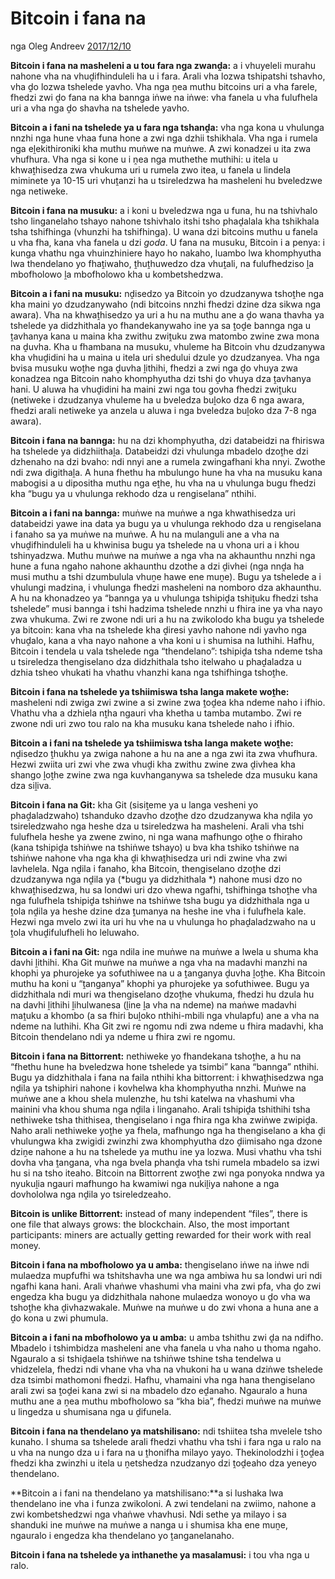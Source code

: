 # Bitcoin i fana na

nga Oleg Andreev [2017/12/10](https://oleganza.com/all/bitcoin-is-like/)

<LanguageDropdown/>

**Bitcoin i fana na masheleni a u tou fara nga zwanḓa:** a i vhuyeleli murahu nahone vha na vhuḓifhinduleli ha u i fara. Arali vha lozwa tshipatshi tshavho, vha ḓo lozwa tshelede yavho. Vha nga ṋea muthu bitcoins uri a vha farele, fhedzi zwi ḓo fana na kha bannga iṅwe na iṅwe: vha fanela u vha fulufhela uri a vha nga ḓo shavha na tshelede yavho.

**Bitcoin a i fani na tshelede ya u fara nga tshanḓa:**  vha nga kona u vhulunga nnzhi nga hune vhaa funa hone a zwi nga dzhii tshikhala. Vha nga i rumela nga eḽekithironiki kha muthu muṅwe na muṅwe. A zwi konadzei u ita zwa vhufhura. Vha nga si kone u i ṋea nga muthethe muthihi: u itela u khwaṱhisedza zwa vhukuma uri u rumela zwo itea, u fanela u lindela miminete ya 10-15 uri vhuṱanzi ha u tsireledzwa ha masheleni hu bveledzwe nga netiweke.

**Bitcoin i fana na musuku:** a i koni u bveledzwa nga u funa, hu na tshivhalo tsho linganelaho tshayo nahone tshivhalo itshi tsho phaḓalala kha tshikhala tsha tshifhinga (vhunzhi ha tshifhinga). U wana dzi bitcoins muthu u fanela u vha fha, kana vha fanela u dzi *goda*. U fana na musuku, Bitcoin i a penya: i kunga vhathu nga vhuinzhiniere hayo ho nakaho, luambo lwa khomphyutha lwa thendelano yo fhaṱiwaho, ṱhuṱhuwedzo dza vhuṱali, na fulufhedziso ḽa mbofholowo ḽa mbofholowo kha u kombetshedzwa.

**Bitcoin a i fani na musuku:** nḓisedzo ya Bitcoin yo dzudzanywa tshoṱhe nga kha maini yo dzudzanywaho (ndi bitcoins nnzhi fhedzi dzine dza sikwa nga awara). Vha na khwaṱhisedzo ya uri a hu na muthu ane a ḓo wana thavha ya tshelede ya didzhithala yo fhandekanywaho ine ya sa ṱoḓe bannga nga u ṱavhanya kana u maina kha zwithu zwiṱuku zwa matombo zwine zwa mona na ḓuvha. Kha u fhambana na musuku, vhuleme ha Bitcoin vhu dzudzanywa kha vhuḓidini ha u maina u itela uri shedului dzule yo dzudzanyea. Vha nga bvisa musuku woṱhe nga ḓuvha ḽithihi, fhedzi a zwi nga ḓo vhuya zwa konadzea nga Bitcoin naho khomphyutha dzi tshi ḓo vhuya dza ṱavhanya hani. U aluwa ha vhuḓidini ha maini zwi nga tou govha fhedzi zwiṱuku (netiweke i dzudzanya vhuleme ha u bveledza buḽoko dza 6 nga awara, fhedzi arali netiweke ya anzela u aluwa i nga bveledza buḽoko dza 7-8 nga awara).

**Bitcoin i fana na bannga:** hu na dzi khomphyutha, dzi databeidzi na fhiriswa ha tshelede ya didzhiithaḽa. Databeidzi dzi vhulunga mbadelo dzoṱhe dzi dzhenaho na dzi bvaho: ndi nnyi ane a rumela zwingafhani kha nnyi. Zwothe ndi zwa digithaḽa. A huna fhethu ha mbulungo hune ha vha na musuku kana mabogisi  a u dipositha muthu nga eṱhe, hu vha na u vhulunga bugu fhedzi kha “bugu ya u vhulunga rekhodo dza u rengiselana” nthihi.

**Bitcoin a i fani na bannga:** muṅwe na muṅwe a nga khwathisedza uri databeidzi yawe ina data ya bugu ya u vhulunga rekhodo dza u rengiselana i fanaho sa ya muṅwe na muṅwe. A hu na mulanguli ane a vha na vhuḓifhinduleli ha u khwinisa bugu ya tshelede na u vhona uri a i khou tshinyadzwa. Muthu muṅwe na muṅwe a nga vha na akhaunthu nnzhi nga hune a funa ngaho nahone akhaunthu dzothe a dzi ḓivhei (nga nnḓa ha musi muthu a tshi dzumbulula vhuṋe hawe ene muṋe). Bugu ya tshelede a i vhulungi madzina, i vhulunga fhedzi masheleni na nomboro dza akhaunthu. A hu na khonadzeo ya “bannga ya u vhulunga tshipiḓa tshiṱuku fhedzi tsha tshelede” musi bannga i tshi hadzima tshelede nnzhi u fhira ine ya vha nayo zwa vhukuma. Zwi re zwone ndi uri a hu na zwikolodo kha bugu ya tshelede ya bitcoin: kana vha na tshelede kha ḓiresi yavho nahone ndi yavho nga vhuḓalo, kana a vha nayo nahone a vha koni u i shumisa na luthihi. Hafhu, Bitcoin i tendela u vala tshelede nga “thendelano”: tshipiḓa tsha ndeme tsha u tsireledza thengiselano dza didzhithala tsho itelwaho u phaḓaladza u dzhia tsheo vhukati ha vhathu vhanzhi kana nga tshifhinga tshoṱhe.

**Bitcoin i fana na tshelede ya tshiimiswa tsha langa makete woṱhe:** masheleni ndi zwiga zwi zwine a si zwine zwa ṱoḓea kha ndeme naho i ifhio. Vhathu vha a dzhiela nṱha ngauri vha khetha u tamba mutambo. Zwi re zwone ndi uri zwo tou ralo na kha musuku kana tshelede naho i ifhio.

**Bitcoin a i fani na tshelede ya tshiimiswa tsha langa makete woṱhe:** nḓisedzo ṱhukhu ya zwiga nahone a hu na ane a nga zwi ita zwa vhufhura. Hezwi zwiita uri zwi vhe zwa vhuḓi kha zwithu zwine zwa ḓivhea kha shango ḽoṱhe zwine zwa nga kuvhanganywa sa tshelede dza musuku kana dza siḽiva.

**Bitcoin i fana na Git:** kha Git (sisiṱeme ya u langa vesheni yo phaḓaladzwaho) tshanduko dzavho dzoṱhe dzo dzudzanywa kha nḓila yo tsireledzwaho nga heshe dza u tsireledzwa ha masheleni. Arali vha tshi fulufhela heshe ya zwene zwino, ni nga wana mafhungo oṱhe o fhiraho (kana tshipiḓa tshiṅwe na tshiṅwe tshayo) u bva kha tshiko tshiṅwe na tshiṅwe nahone vha nga kha ḓi khwaṱhisedza uri ndi zwine vha zwi lavhelela. Nga nḓila i fanaho, kha Bitcoin, thengiselano dzoṱhe dzi dzudzanywa nga nḓila ya (*bugu ya didzhithala *) nahone musi dzo no khwaṱhisedzwa, hu sa londwi uri dzo vhewa ngafhi, tshifhinga tshoṱhe vha nga fulufhela tshipiḓa tshiṅwe na tshiṅwe tsha bugu ya didzhithala nga u ṱola nḓila ya heshe dzine dza ṱumanya na heshe ine vha i fulufhela kale. Hezwi nga mvelo zwi ita uri hu vhe na u vhulunga ho phaḓaladzwaho na u ṱola vhuḓifulufheli ho leluwaho.

**Bitcoin a i fani na Git:** nga ndila ine muṅwe na muṅwe a lwela u shuma kha davhi ḽithihi. Kha Git muṅwe na muṅwe a nga vha na madavhi manzhi na khophi ya phurojeke ya sofuthiwee na u a ṱanganya ḓuvha ḽoṱhe. Kha Bitcoin muthu ha koni u “ṱanganya” khophi ya phurojeke ya sofuthiwee. Bugu ya didzhithala ndi muri wa thengiselano dzoṱhe vhukuma, fhedzi hu dzula hu na davhi ḽithihi ḽihulwanesa (ḽine ḽa vha na ndeme) na maṅwe madavhi maṱuku a khombo (a sa fhiri buḽoko nthihi-mbili nga vhulapfu) ane a vha na ndeme na luthihi. Kha Git zwi re ngomu ndi zwa ndeme u fhira madavhi, kha Bitcoin thendelano ndi ya ndeme u fhira zwi re ngomu.

**Bitcoin i fana na Bittorrent:** nethiweke yo fhandekana tshoṱhe, a hu na “fhethu hune ha bveledzwa hone tshelede ya tsimbi” kana “bannga” nthihi. Bugu ya didzhithala i fana na faila nthihi kha bittorrent: i khwaṱhisedzwa nga nḓila ya tshiphiri nahone i kovhelwa kha khomphyutha nnzhi. Muṅwe na muṅwe ane a khou shela mulenzhe, hu tshi katelwa na vhashumi vha mainini vha khou shuma nga nḓila i linganaho. Arali tshipiḓa tshithihi tsha nethiweke tsha thithisea, thengiselano i nga fhira nga kha zwiṅwe zwipiḓa. Naho arali nethiweke yoṱhe ya fhela, mafhungo nga ha thengiselano a kha ḓi vhulungwa kha zwigidi zwinzhi zwa khomphyutha dzo ḓiimisaho nga dzone dziṋe nahone a hu na tshelede ya muthu ine ya lozwa. Musi vhathu vha tshi dovha vha ṱangana, vha nga bvela phanḓa vha tshi rumela mbadelo sa izwi hu si na tsho iteaho. Bitcoin na Bittorrent zwoṱhe zwi nga ponyoka nndwa ya nyukuḽia ngauri mafhungo ha kwamiwi nga nukiḽiya nahone a nga dovhololwa nga nḓila yo tsireledzeaho. 

**Bitcoin is unlike Bittorrent:** instead of many independent “files”, there is one file that always grows: the blockchain. Also, the most important participants: miners are actually getting rewarded for their work with real money.

**Bitcoin i fana na mbofholowo ya u amba:** thengiselano iṅwe na iṅwe ndi mulaedza mupfufhi wa tshitshavha une wa nga ambiwa hu sa londwi uri ndi ngafhi kana hani. Arali vhaṅwe vhashumi vha maini vha zwi pfa, vha ḓo zwi engedza kha bugu ya didzhithala nahone mulaedza wonoyo u ḓo vha wa tshoṱhe kha ḓivhazwakale. Muṅwe na muṅwe u do zwi vhona a huna ane a ḓo kona u zwi phumula.

**Bitcoin a i fani na mbofholowo ya u amba:** u amba tshithu zwi ḓa na ndifho. Mbadelo i tshimbidza masheleni ane vha fanela u vha naho u thoma ngaho. Ngauralo a si tshiḓaela tshiṅwe na tshiṅwe tshine tsha tendelwa u vhidzelela, fhedzi ndi vhane vha vha na vhukoni ha u wana dziṅwe tshelede dza tsimbi mathomoni fhedzi. Hafhu, vhamaini vha nga hana thengiselano arali zwi sa ṱoḓei kana zwi si na mbadelo dzo eḓanaho. Ngauralo a huna muthu ane a ṋea muthu mbofholowo sa “kha bia”, fhedzi muṅwe na muṅwe u lingedza u shumisana nga u ḓifunela.

**Bitcoin i fana na thendelano ya matshilisano:** ndi tshiitea tsha mvelele tsho kunaho. I shuma sa tshelede arali fhedzi vhathu vha tshi i fara nga u ralo na u vha na nungo dza u i fara na u ṱhonifha milayo yayo. Thekinolodzhi i ṱoḓea fhedzi kha zwinzhi u itela u ṋetshedza nzudzanyo dzi ṱoḓeaho dza yeneyo thendelano.

**Bitcoin a i fani na thendelano ya matshilisano:**a si lushaka lwa thendelano ine vha i funza zwikoloni. A zwi tendelani na zwiimo, nahone a zwi kombetshedzwi nga vhaṅwe vhavhusi. Ndi sethe ya milayo i sa shanduki ine muṅwe na muṅwe a nanga u i shumisa kha ene muṋe, ngauralo i engedza kha thendelano yo ṱanganelanaho. 

**Bitcoin i fana na tshelede ya inthanethe ya masalamusi:** i tou vha nga u ralo. 
